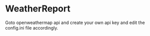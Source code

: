 # WeatherReport
 Goto openweathermap api and create your own api key and edit the config.ini file accordingly.
 

